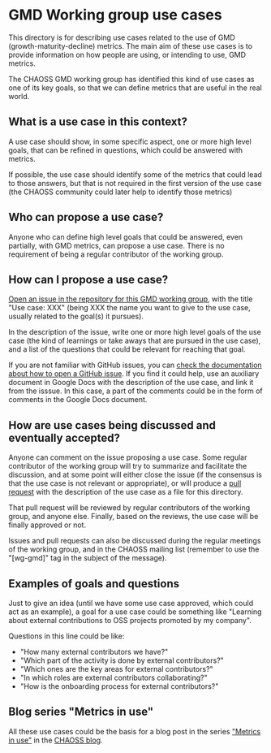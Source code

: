 # GMD Working group use cases

This directory is for describing use cases related
to the use of GMD (growth-maturity-decline) metrics.
The main aim of these use cases is to provide information on
how people are using, or intending to use, GMD metrics.

The CHAOSS GMD working group has identified this kind of use cases as one of its key
goals, so that we can define metrics that are useful in the real world.

## What is a use case in this context?

A use case should show, in some specific aspect,
one or more high level goals, that can be refined in questions,
which could be answered with metrics.

If possible, the use case should identify some of the metrics that could lead
to those answers, but that is not required in the first version of the use case
(the CHAOSS community could later help to identify those metrics)

## Who can propose a use case?

Anyone who can define high level goals that could be answered, even partially,
with GMD metrics, can propose a use case.
There is no requirement of being a regular contributor of the working group.

## How can I propose a use case?

[Open an issue in the repository for this GMD working group](https://github.com/chaoss/wg-gmd/issues/new),
with the title "Use case: XXX" (being XXX the name you want to give to the use case,
usually related to the goal(s) it pursues).

In the description of the issue, write one or more high level goals of the use case
(the kind of learnings or take aways that are pursued in the use case),
and a list of the questions that could be relevant for
reaching that goal.

If you are not familiar with GitHub issues, you can
[check the documentation about how to open a GitHub issue](https://help.github.com/articles/creating-an-issue/).
If you find it could help,
use an auxiliary document in Google Docs with the description
of the use case, and link it from the isssue. In this case, a part
of the comments could be in the form of comments in the Google Docs document.

## How are use cases being discussed and eventually accepted?

Anyone can comment on the issue proposing a use case.
Some regular contributor of the working group will try to summarize
and facilitate the discussion, and at some point will either close the issue
(if the consensus is that the use case is not relevant or appropriate),
or will produce a [pull request](https://help.github.com/articles/about-pull-requests/)
with the description of the use case as a file for this directory.

That pull request will be reviewed by regular contributors of the working group,
and anyone else. Finally, based on the reviews, the use case will be
finally approved or not.

Issues and pull requests can also be discussed during the regular meetings of the working group,
and in the CHAOSS mailing list (remember to use the "\[wg-gmd\]" tag in the subject of the message).

## Examples of goals and questions

Just to give an idea (until we have some use case approved, which could act as an example),
a goal for a use case could be something like "Learning about external contributions to OSS projects promoted by
my company".

Questions in this line could be like:
 
* "How many external contributors we have?"
* "Which part of the activity is done by external contributors?"
* "Which ones are the  key areas for external contributors?"
* "In which roles are external contributors collaborating?"
* "How is the onboarding process for external contributors?"

## Blog series "Metrics in use"

All these use cases could be the basis for a blog post in the series
["Metrics in use"](https://docs.google.com/document/d/1p9FZM6rixjiEsxXQ7Ij-mbGCJKm_OrOQ6nd3oIBRnto/edit#heading=h.i08ikslakwjv)
in the [CHAOSS blog](https://chaoss.community/community/). 
